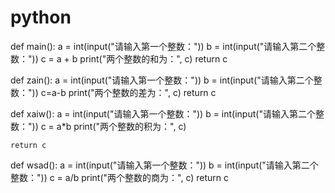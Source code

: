 # python
def main():
    a = int(input("请输入第一个整数："))
    b = int(input("请输入第二个整数："))
    c = a + b
    print("两个整数的和为：", c)
    return c

def zain():
   a = int(input("请输入第一个整数："))
   b = int(input("请输入第二个整数："))
   c=a-b
   print("两个整数的差为：", c)
   return c

def xaiw():
    a = int(input("请输入第一个整数："))
    b = int(input("请输入第二个整数："))
    c = a*b
    print("两个整数的积为：", c)

    return c

def wsad():
    a = int(input("请输入第一个整数："))
    b = int(input("请输入第二个整数："))
    c = a/b
    print("两个整数的商为：", c)
    return c

